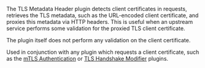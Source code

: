 The TLS Metadata Header plugin detects client certificates in requests, retrieves the TLS metadata, 
such as the URL-encoded client certificate, and proxies this metadata via HTTP headers.
This is useful when an upstream service performs some validation for the proxied TLS client certificate.

The plugin itself does not perform any validation on the client certificate.

Used in conjunction with any plugin which requests a client certificate, such as the 
[mTLS Authentication](/hub/kong-inc/mtls-auth/) or [TLS Handshake Modifier](/hub/kong-inc/tls-handshake-modifier/) plugins.
